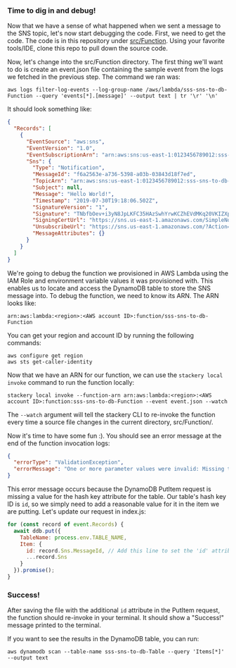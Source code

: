### Time to dig in and debug!
Now that we have a sense of what happened when we sent a message to the SNS topic, let's now start debugging the code. First, we need to get the code. The code is in this repository under [src/Function](src/Function). Using your favorite tools/IDE, clone this repo to pull down the source code.

Now, let's change into the src/Function directory. The first thing we'll want to do is create an event.json file containing the sample event from the logs we fetched in the previous step. The command we ran was:
```
aws logs filter-log-events --log-group-name /aws/lambda/sss-sns-to-db-Function --query 'events[*].[message]' --output text | tr '\r' '\n'
```

It should look something like:
```JSON
{
  "Records": [
    {
      "EventSource": "aws:sns",
      "EventVersion": "1.0",
      "EventSubscriptionArn": "arn:aws:sns:us-east-1:0123456789012:sss-sns-to-db-Topic:7b35d6ce-78b5-4344-8065-22aae6fb0a8e",
      "Sns": {
        "Type": "Notification",
        "MessageId": "f6a2563e-a736-5398-a03b-03843d18f7ed",
        "TopicArn": "arn:aws:sns:us-east-1:0123456789012:sss-sns-to-db-Topic",
        "Subject": null,
        "Message": "Hello World!",
        "Timestamp": "2019-07-30T19:18:06.502Z",
        "SignatureVersion": "1",
        "Signature": "TNbfbOev+i3yN8JpLKFC35HAzSwhYrwKCZhEVdMKq20VKIZXpIjlpUUy7A1uFTLck+DrVz6onhWwX5mtySo2RRMSC/yRe0jrZL+e3TLJoUxSdDCyKzc1lVXE+dJrEtE7J36CDnFu9aWayyYn0gVzNhBJfSfkffr2ZNkH/PAESZMkMIlKPCJ34oKPR1UQsEY/ZqFiGfJDKUOfYhc0Y8N0r69SBSDrW7zi5dYewqX/M6QASXN0v+IvucJTSvK8locMLpVwBL1WDNAKgZzH45sMZQucE760iiDUVHAY7HajagqJ9YjVTMC1eChGBUxbjAyG/ZWF+4ewAmmI/BI1UM0eiQ==",
        "SigningCertUrl": "https://sns.us-east-1.amazonaws.com/SimpleNotificationService-6aad65c2f9911b05cd53efda11f913f9.pem",
        "UnsubscribeUrl": "https://sns.us-east-1.amazonaws.com/?Action=Unsubscribe&SubscriptionArn=arn:aws:sns:us-east-1:0123456789012:sss-sns-to-db-Topic:7b35d6ce-78b5-4344-8065-22aae6fb0a8e",
        "MessageAttributes": {}
      }
    }
  ]
}
```

We're going to debug the function we provisioned in AWS Lambda using the IAM Role and environment variable values it was provisioned with. This enables us to locate and access the DynamoDB table to store the SNS message into. To debug the function, we need to know its ARN. The ARN looks like:
```
arn:aws:lambda:<region>:<AWS account ID>:function/sss-sns-to-db-Function
```

You can get your region and account ID by running the following commands:
```
aws configure get region
aws sts get-caller-identity
```

Now that we have an ARN for our function, we can use the `stackery local invoke` command to run the function locally:
```
stackery local invoke --function-arn arn:aws:lambda:<region>:<AWS account ID>:function:sss-sns-to-db-Function --event event.json --watch
```

The `--watch` argument will tell the stackery CLI to re-invoke the function every time a source file changes in the current directory, src/Function/.

Now it's time to have some fun :). You should see an error message at the end of the function invocation logs:
```JSON
{
  "errorType": "ValidationException",
  "errorMessage": "One or more parameter values were invalid: Missing the key id in the item"
}
```

This error message occurs because the DynamoDB PutItem request is missing a value for the hash key attribute for the table. Our table's hash key ID is `id`, so we simply need to add a reasonable value for it in the item we are putting. Let's update our request in index.js:

```javascript
for (const record of event.Records) {
  await ddb.put({
    TableName: process.env.TABLE_NAME,
    Item: {
      id: record.Sns.MessageId, // Add this line to set the 'id' attribute
      ...record.Sns
    }
  }).promise();
}
```

### Success!
After saving the file with the additional `id` attribute in the PutItem request, the function should re-invoke in your terminal. It should show a "Success!" message printed to the terminal.

If you want to see the results in the DynamoDB table, you can run:
```
aws dynamodb scan --table-name sss-sns-to-db-Table --query 'Items[*]' --output text
```